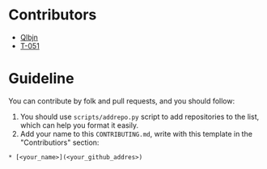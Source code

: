 # Contributors
* [Qlbjn](https://github.com/Qlbjn)
* [T-051](https://github.com/T-051)

# Guideline
You can contribute by folk and pull requests, and you should follow:

1. You should use `scripts/addrepo.py` script to add repositories to the list, which can help you format it easily.
2. Add your name to this `CONTRIBUTING.md`, write with this template in the "Contributiors" section:

```
* [<your_name>](<your_github_addres>)
```
